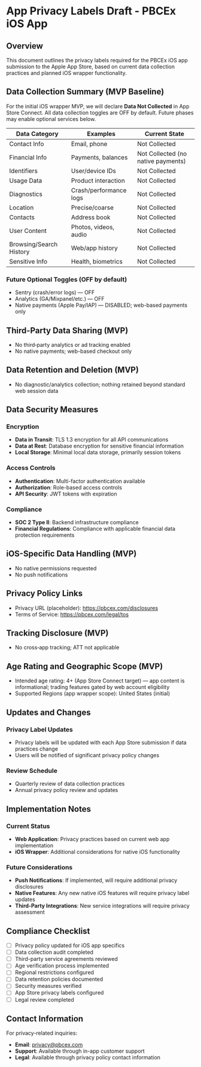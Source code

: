 # App Privacy Labels Draft - PBCEx iOS App

## Overview

This document outlines the privacy labels required for the PBCEx iOS app submission to the Apple App Store, based on current data collection practices and planned iOS wrapper functionality.

## Data Collection Summary (MVP Baseline)

For the initial iOS wrapper MVP, we will declare **Data Not Collected** in App Store Connect. All data collection toggles are OFF by default. Future phases may enable optional services below.

| Data Category           | Examples               | Current State                      |
| ----------------------- | ---------------------- | ---------------------------------- |
| Contact Info            | Email, phone           | Not Collected                      |
| Financial Info          | Payments, balances     | Not Collected (no native payments) |
| Identifiers             | User/device IDs        | Not Collected                      |
| Usage Data              | Product interaction    | Not Collected                      |
| Diagnostics             | Crash/performance logs | Not Collected                      |
| Location                | Precise/coarse         | Not Collected                      |
| Contacts                | Address book           | Not Collected                      |
| User Content            | Photos, videos, audio  | Not Collected                      |
| Browsing/Search History | Web/app history        | Not Collected                      |
| Sensitive Info          | Health, biometrics     | Not Collected                      |

### Future Optional Toggles (OFF by default)

- Sentry (crash/error logs) — OFF
- Analytics (GA/Mixpanel/etc.) — OFF
- Native payments (Apple Pay/IAP) — DISABLED; web-based payments only

## Third-Party Data Sharing (MVP)

- No third‑party analytics or ad tracking enabled
- No native payments; web-based checkout only

## Data Retention and Deletion (MVP)

- No diagnostic/analytics collection; nothing retained beyond standard web session data

## Data Security Measures

### Encryption

- **Data in Transit**: TLS 1.3 encryption for all API communications
- **Data at Rest**: Database encryption for sensitive financial information
- **Local Storage**: Minimal local data storage, primarily session tokens

### Access Controls

- **Authentication**: Multi-factor authentication available
- **Authorization**: Role-based access controls
- **API Security**: JWT tokens with expiration

### Compliance

- **SOC 2 Type II**: Backend infrastructure compliance
- **Financial Regulations**: Compliance with applicable financial data protection requirements

## iOS-Specific Data Handling (MVP)

- No native permissions requested
- No push notifications

## Privacy Policy Links

- Privacy URL (placeholder): https://pbcex.com/disclosures
- Terms of Service: https://pbcex.com/legal/tos

## Tracking Disclosure (MVP)

- No cross‑app tracking; ATT not applicable

## Age Rating and Geographic Scope (MVP)

- Intended age rating: 4+ (App Store Connect target) — app content is informational; trading features gated by web account eligibility
- Supported Regions (app wrapper scope): United States (initial)

## Updates and Changes

### Privacy Label Updates

- Privacy labels will be updated with each App Store submission if data practices change
- Users will be notified of significant privacy policy changes

### Review Schedule

- Quarterly review of data collection practices
- Annual privacy policy review and updates

## Implementation Notes

### Current Status

- **Web Application**: Privacy practices based on current web app implementation
- **iOS Wrapper**: Additional considerations for native iOS functionality

### Future Considerations

- **Push Notifications**: If implemented, will require additional privacy disclosures
- **Native Features**: Any new native iOS features will require privacy label updates
- **Third-Party Integrations**: New service integrations will require privacy assessment

## Compliance Checklist

- [ ] Privacy policy updated for iOS app specifics
- [ ] Data collection audit completed
- [ ] Third-party service agreements reviewed
- [ ] Age verification process implemented
- [ ] Regional restrictions configured
- [ ] Data retention policies documented
- [ ] Security measures verified
- [ ] App Store privacy labels configured
- [ ] Legal review completed

## Contact Information

For privacy-related inquiries:

- **Email**: privacy@pbcex.com
- **Support**: Available through in-app customer support
- **Legal**: Available through privacy policy contact information
